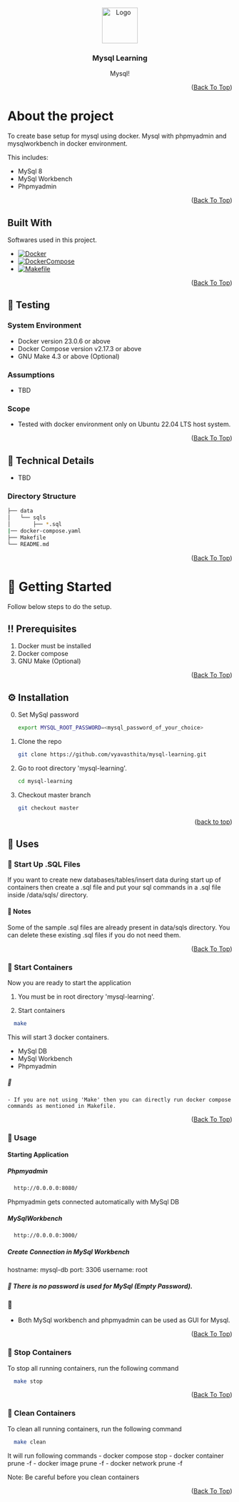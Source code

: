 <a name="readme-top"></a>

<!-- PROJECT LOGO -->
<br />
<div align="center">
  <a href="https://github.com/vyavasthita/mysql-learning">
    <img src="images/logo.png" alt="Logo" width="80" height="80">
  </a>

  <h3 align="center">Mysql Learning</h3>

  <p align="center">
    Mysql!
  </p>
</div>

<p align="right">(<a href="#readme-top">Back To Top</a>)</p>

# About the project
To create base setup for mysql using docker.
Mysql with phpmyadmin and mysqlworkbench in docker environment.

This includes:
* MySql 8
* MySql Workbench
* Phpmyadmin

<p align="right">(<a href="#readme-top">Back To Top</a>)</p>

## Built With

Softwares used in this project.
* [![Docker][Docker]][Docker-url]
* [![DockerCompose][DockerCompose]][Docker-Compose-url]
* [![Makefile][Makefile]][Makefile-url]

<p align="right">(<a href="#readme-top">Back To Top</a>)</p>

## :hammer: Testing
### System Environment
- Docker version 23.0.6 or above
- Docker Compose version v2.17.3 or above
- GNU Make 4.3 or above (Optional)

### Assumptions
- TBD

### Scope
- Tested with docker environment only on Ubuntu 22.04 LTS host system.

<p align="right">(<a href="#readme-top">Back To Top</a>)</p>

## :large_orange_diamond: Technical Details
- TBD

### Directory Structure

```bash
├── data
│	└── sqls
│		├── *.sql
|── docker-compose.yaml
├── Makefile
└── README.md
```
<p align="right">(<a href="#readme-top">Back To Top</a>)</p>

<!-- Getting Started -->
# 	:toolbox: Getting Started
Follow below steps to do the setup.

<!-- Prerequisites -->
## :bangbang: Prerequisites

1. Docker must be installed
2. Docker compose
3. GNU Make (Optional)

<p align="right">(<a href="#readme-top">Back To Top</a>)</p>

<!-- Installation -->
## :gear: Installation

0. Set MySql password
   ```sh
   export MYSQL_ROOT_PASSWORD=<mysql_password_of_your_choice>
   ```

1. Clone the repo
   ```sh
   git clone https://github.com/vyavasthita/mysql-learning.git
   ```

2. Go to root directory 'mysql-learning'.
   ```sh
   cd mysql-learning
   ```

3. Checkout master branch
   ```sh
   git checkout master
   ```

<p align="right">(<a href="#readme-top">back to top</a>)</p>

## :gem: Uses
<!-- Env Variables -->
### :key: Start Up .SQL Files

If you want to create new databases/tables/insert data during start up of containers then 
create a .sql file and put your sql commands in a .sql file inside /data/sqls/ directory.

#### :pencil: Notes
Some of the sample .sql files are already present in data/sqls directory.
You can delete these existing .sql files if you do not need them.

<p align="right">(<a href="#readme-top">Back To Top</a>)</p>

<!-- Run -->
### :running: Start Containers

Now you are ready to start the application

1. You must be in root directory 'mysql-learning'.

2. Start containers

```bash
  make
```

This will start 3 docker containers.
- MySql DB
- MySql Workbench
- Phpmyadmin

##### :pencil:
    - If you are not using 'Make' then you can directly run docker compose commands as mentioned in Makefile.

<p align="right">(<a href="#readme-top">Back To Top</a>)</p>
    
<!-- Usage -->
### :eyes: Usage
#### Starting Application

##### Phpmyadmin
```bash
  http://0.0.0.0:8080/
```

Phpmyadmin gets connected automatically with MySql DB

##### MySqlWorkbench
```bash
  http://0.0.0.0:3000/
```

##### Create Connection in MySql Workbench
hostname: mysql-db
port: 3306
username: root

##### :pencil: There is no password is used for MySql (Empty Password).

### :pencil:
- Both MySql workbench and phpmyadmin can be used as GUI for Mysql.

<p align="right">(<a href="#readme-top">Back To Top</a>)</p>

<!-- Stop containers -->
### :test_tube: Stop Containers

To stop all running containers, run the following command

```bash
  make stop
```

<p align="right">(<a href="#readme-top">Back To Top</a>)</p>

<!-- Clean containers -->
### :test_tube: Clean Containers

To clean all running containers, run the following command

```bash
  make clean
```

It will run following commands
	- docker compose stop
	- docker container prune -f
	- docker image prune -f
	- docker network prune -f

Note: Be careful before you clean containers

<p align="right">(<a href="#readme-top">Back To Top</a>)</p>

<!-- MARKDOWN LINKS & IMAGES -->
<!-- https://www.markdownguide.org/basic-syntax/#reference-style-links -->
[contributors-shield]: https://img.shields.io/badge/-contributors-red?logo=github&logoColor=white&style=for-the-badge
[contributors-url]: https://github.com/vyavasthita/mysql-learning/graphs/contributors
[forks-shield]: https://img.shields.io/badge/-forks-pink?logo=github&logoColor=white&style=for-the-badge
[forks-url]: https://github.com/vyavasthita/mysql-learning/network/members
[stars-shield]: https://img.shields.io/badge/-stars-yellow?logo=github&logoColor=white&style=for-the-badge
[stars-url]: https://github.com/vyavasthita/mysql-learning/stargazers
[license-shield]: https://img.shields.io/badge/-license-blue?logo=license&logoColor=white&style=for-the-badge
[license-url]: https://github.com/vyavasthita/mysql-learning/blob/master/LICENSE.txt
[linkedin-shield]: https://img.shields.io/badge/-LinkedIn-black.svg?style=for-the-badge&logo=linkedin&colorB=555
[linkedin-url]: https://www.linkedin.com/in/diliplakshya/
[Docker]: https://img.shields.io/badge/Docker-4A4A55?style=for-the-badge&logo=docker&logoColor=FF3E00
[Docker-url]: https://www.docker.com/
[DockerCompose]: https://img.shields.io/badge/-Docker%20Compose-blue?logo=docker&logoColor=white&style=for-the-badge
[Docker-Compose-url]: https://docs.docker.com/compose/
[Makefile]: https://img.shields.io/badge/-makefile-red?logo=gnu&logoColor=white&style=for-the-badge
[Makefile-url]: https://www.gnu.org/software/make/